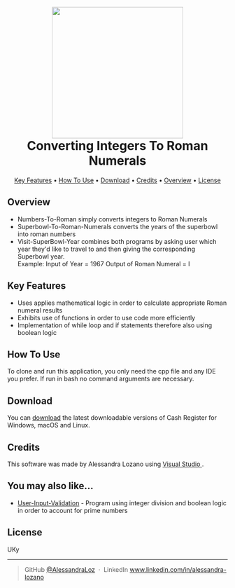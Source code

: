 
<h1 align="center">
  <br>
  <img src="https://www.unrv.com/images/400width/roman-numerals.png" width="300">
  <br>
  Converting Integers To Roman Numerals 
  <br>
</h1>

<p align="center">
  <a href="#key-features">Key Features</a> •
  <a href="#how-to-use">How To Use</a> •
  <a href="#download">Download</a> •
  <a href="#credits">Credits</a> •
  <a href="#overview">Overview</a> •
  <a href="#license">License</a>
  
</p>

## Overview
* Numbers-To-Roman simply converts integers to Roman Numerals
* Superbowl-To-Roman-Numerals converts the years of the superbowl into roman numbers
* Visit-SuperBowl-Year combines both programs by asking user which year they'd like to travel to and then giving the corresponding Superbowl year.
    <br> Example: Input of Year = 1967 Output of Roman Numeral = I <br>
   
## Key Features

* Uses applies mathematical logic in order to calculate appropriate Roman numeral results
* Exhibits use of functions in order to use code more efficiently
* Implementation of while loop and if statements therefore also using boolean logic

## How To Use

To clone and run this application, you only need the cpp file and any IDE you prefer. If run in bash no command
arguments are necessary. 

## Download

You can [download](https://github.com/AlessandraLoz/Cash-Register-Lab) the latest downloadable versions of Cash Register for Windows, macOS and Linux.

## Credits

This software was made by Alessandra Lozano using <a href="https://visualstudio.microsoft.com/" > Visual Studio </a>.


## You may also like...

- [User-Input-Validation](https://github.com/AlessandraLoz/User-Input-Validation) - Program using integer division and boolean logic in order to account for prime numbers

## License

UKy 

---

> GitHub [@AlessandraLoz](https://github.com/AlessandraLoz) &nbsp;&middot;&nbsp;
> LinkedIn www.linkedin.com/in/alessandra-lozano


